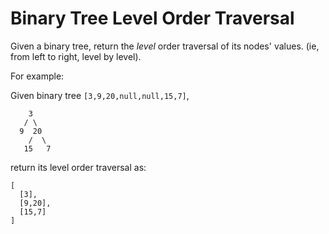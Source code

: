 # Binary Tree Level Order Traversal

Given a binary tree, return the *level* order traversal of its nodes' values. (ie, from left to right, level by level).

For example:

Given binary tree `[3,9,20,null,null,15,7]`,

```
    3
   / \
  9  20
    /  \
   15   7
```

return its level order traversal as:

```
[
  [3],
  [9,20],
  [15,7]
]
```
